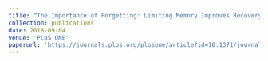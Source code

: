 ```yaml
---
title: "The Importance of Forgetting: Limiting Memory Improves Recovery of Topological Characteristics from Neural Data"
collection: publications
date: 2018-09-04
venue: 'PLoS ONE'
paperurl: 'https://journals.plos.org/plosone/article?id=10.1371/journal.pone.0202561'
---
```

<!-- This paper is about the number 1. The number 2 is left for future work. -->

<!-- [Download paper here](http://academicpages.github.io/files/paper1.pdf) -->

<!-- Recommended citation: Your Name, You. (2009). "Paper Title Number 1." <i>Journal 1</i>. 1(1). -->
